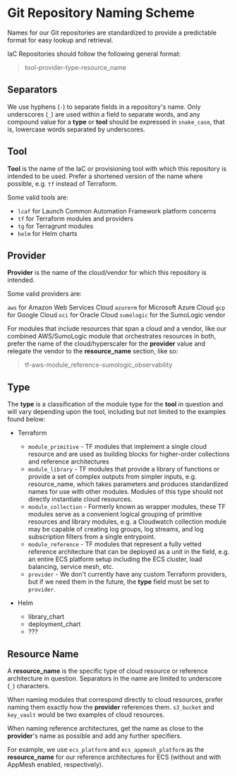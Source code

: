 # Git Repository Naming Scheme

Names for our Git repositories are standardized to provide a predictable format for easy lookup and retrieval.

IaC Repositories should follow the following general format:

> tool-provider-type-resource_name

## Separators

We use hyphens (`-`) to separate fields in a repository's name. Only underscores (`_`) are used within a field to separate words, and any compound value for a **type** or **tool** should be expressed in `snake_case`, that is, lowercase words separated by underscores.

## Tool

**Tool** is the name of the IaC or provisioning tool with which this repository is intended to be used. Prefer a shortened version of the name where possible, e.g. `tf` instead of Terraform.

Some valid tools are:

- `lcaf` for Launch Common Automation Framework platform concerns
- `tf` for Terraform modules and providers
- `tg` for Terragrunt modules
- `helm` for Helm charts

## Provider

**Provider** is the name of the cloud/vendor for which this repository is intended.

Some valid providers are:

`aws` for Amazon Web Services Cloud
`azurerm` for Microsoft Azure Cloud
`gcp` for Google Cloud
`oci` for Oracle Cloud
`sumologic` for the SumoLogic vendor

For modules that include resources that span a cloud and a vendor, like our combined AWS/SumoLogic module that orchestrates resources in both, prefer the name of the cloud/hyperscaler for the **provider** value and relegate the vendor to the **resource_name** section, like so:

> tf-aws-module_reference-sumologic_observability

## Type

The **type** is a classification of the module type for the **tool** in question and will vary depending upon the tool, including but not limited to the examples found below:

- Terraform
    - `module_primitive` - TF modules that implement a single cloud resource and are used as building blocks for higher-order collections and reference architectures
    - `module_library` - TF modules that provide a library of functions or provide a set of complex outputs from simpler inputs, e.g. resource_name, which takes parameters and produces standardized names for use with other modules. Modules of this type should not directly instantiate cloud resources.
    - `module_collection` - Formerly known as wrapper modules, these TF modules serve as a convenient logical grouping of primitive resources and library modules, e.g. a Cloudwatch collection module may be capable of creating log groups, log streams, and log subscription filters from a single entrypoint.
    - `module_reference` - TF modules that represent a fully vetted reference architecture that can be deployed as a unit in the field, e.g. an entire ECS platform setup including the ECS cluster, load balancing, service mesh, etc.
    - `provider` - We don't currently have any custom Terraform providers, but if we need them in the future, the **type** field must be set to `provider`.

- Helm
    - library_chart
    - deployment_chart
    - ???

## Resource Name

A **resource_name** is the specific type of cloud resource or reference architecture in question. Separators in the name are limited to underscore (`_`) characters. 

When naming modules that correspond directly to cloud resources, prefer naming them exactly how the **provider** references them. `s3_bucket` and `key_vault` would be two examples of cloud resources.

When naming reference architectures, get the name as close to the **provider**'s name as possible and add any further specifiers.

For example, we use `ecs_platform` and `ecs_appmesh_platform` as the **resource_name** for our reference architectures for ECS (without and with AppMesh enabled, respectively).


<!-- 

Matthew Dresden
  10:21 AM
Can you take a stab and documenting our tf module and tf provider naming standardin markdown
our helm charts later will follow a similar pattern
meet with Ben to confirm the propsed nameing standard
something like
<tool>-<provider>-<module_type>-<resource or ref platform>
<tf>-<azurerm|aws|gcp|etc>-<module-(primtive|library|collection|reference)>-<resource|platform name>
<tf>-<author>-<provider>
tf-launch-azurerm for example
helm-umbrella_chart-aks_platform

-->